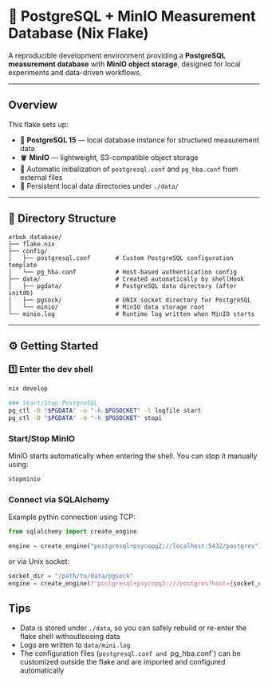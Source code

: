 # 🧪 PostgreSQL + MinIO Measurement Database (Nix Flake)

A reproducible development environment providing a **PostgreSQL measurement database** with **MinIO object storage**, designed for local experiments and data-driven workflows.

---

## Overview

This flake sets up:

- 🐘 **PostgreSQL 15** — local database instance for structured measurement data  
- 🪣 **MinIO** — lightweight, S3-compatible object storage  
- 🧩 Automatic initialization of `postgresql.conf` and `pg_hba.conf` from external files  
- 💾 Persistent local data directories under `./data/`

---

## 🧱 Directory Structure
```
arbok_database/
├── flake.nix
├── config/
│   ├── postgresql.conf       # Custom PostgreSQL configuration template
│   └── pg_hba.conf           # Host-based authentication config
├── data/                     # Created automatically by shellHook
│   ├── pgdata/               # PostgreSQL data directory (after initdb)
│   ├── pgsock/               # UNIX socket directory for PostgreSQL
│   └── minio/                # MinIO data storage root
└── minio.log                 # Runtime log written when MinIO starts
```


---

## ⚙️ Getting Started

### 1️⃣ Enter the dev shell

```bash
nix develop

### Start/Stop PostgreSQL
pg_ctl -D "$PGDATA" -o "-k $PGSOCKET" -l logfile start
pg_ctl -D "$PGDATA" -o "-k $PGSOCKET" stopi
```

### Start/Stop MinIO
MinIO starts automatically when entering the shell.
You can stop it manually using:
```bash
stopminio
```

### Connect via SQLAlchemy

Example pythin connection using TCP:

```python
from sqlalchemy import create_engine

engine = create_engine("postgresql+psycopg2://localhost:5432/postgres")
```

or via Unix socket:
```python
socket_dir = "/path/to/data/pgsock"
engine = create_engine(f"postgresql+psycopg2:///postgres?host={socket_dir}")
```

## Tips
- Data is stored under `./data`, so you can safely rebuild or re-enter the flake shell withoutloosing data
- Logs are written to `data/mini.log`
- The configuration files (`postgresql.conf and `pg_hba.conf`) can be customized outside the flake and are imported and configured automatically
